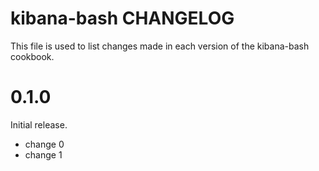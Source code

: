 # kibana-bash CHANGELOG

This file is used to list changes made in each version of the kibana-bash cookbook.

# 0.1.0

Initial release.

- change 0
- change 1

